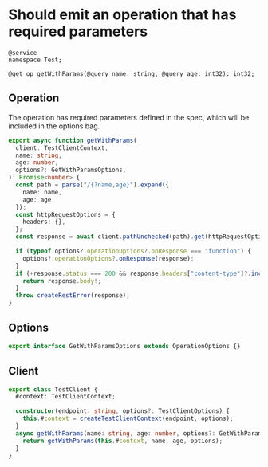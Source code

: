 # Should emit an operation that has required parameters

```tsp
@service
namespace Test;

@get op getWithParams(@query name: string, @query age: int32): int32;
```

## Operation

The operation has required parameters defined in the spec, which will be included in the options bag.

```ts src/api/testClientOperations.ts function getWithParams
export async function getWithParams(
  client: TestClientContext,
  name: string,
  age: number,
  options?: GetWithParamsOptions,
): Promise<number> {
  const path = parse("/{?name,age}").expand({
    name: name,
    age: age,
  });
  const httpRequestOptions = {
    headers: {},
  };
  const response = await client.pathUnchecked(path).get(httpRequestOptions);

  if (typeof options?.operationOptions?.onResponse === "function") {
    options?.operationOptions?.onResponse(response);
  }
  if (+response.status === 200 && response.headers["content-type"]?.includes("application/json")) {
    return response.body!;
  }
  throw createRestError(response);
}
```

## Options

```ts src/api/testClientOperations.ts interface GetWithParamsOptions
export interface GetWithParamsOptions extends OperationOptions {}
```

## Client

```ts src/testClient.ts class TestClient
export class TestClient {
  #context: TestClientContext;

  constructor(endpoint: string, options?: TestClientOptions) {
    this.#context = createTestClientContext(endpoint, options);
  }
  async getWithParams(name: string, age: number, options?: GetWithParamsOptions) {
    return getWithParams(this.#context, name, age, options);
  }
}
```
